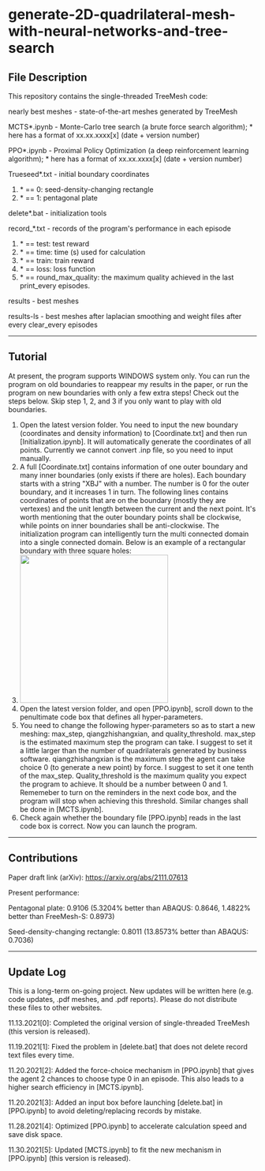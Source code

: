 # generate-2D-quadrilateral-mesh-with-neural-networks-and-tree-search

## File Description

This repository contains the single-threaded TreeMesh code:

nearly best meshes - state-of-the-art meshes generated by TreeMesh

MCTS*.ipynb - Monte-Carlo tree search (a brute force search algorithm); * here has a format of xx.xx.xxxx[x] (date + version number)

PPO*.ipynb - Proximal Policy Optimization (a deep reinforcement learning algorithm); * here has a format of xx.xx.xxxx[x] (date + version number)

Trueseed*.txt - initial boundary coordinates

1. \* == 0: seed-density-changing rectangle
2. \* == 1: pentagonal plate

delete*.bat - initialization tools

record_*.txt - records of the program's performance in each episode

1. \* == test: test reward
2. \* == time: time (s) used for calculation
3. \* == train: train reward
4. \* == loss: loss function
5. \* == round_max_quality: the maximum quality achieved in the last print_every episodes.

results - best meshes

results-ls - best meshes after laplacian smoothing and weight files after every clear_every episodes

----------

## Tutorial

At present, the program supports WINDOWS system only. You can run the program on old boundaries to reappear my results in the paper, or run the program on new boundaries with only a few extra steps! Check out the steps below. Skip step 1, 2, and 3 if you only want to play with old boundaries.
 
1. Open the latest version folder. You need to input the new boundary (coordinates and density information) to [Coordinate.txt] and then run [Initialization.ipynb]. It will automatically generate the coordinates of all points. Currently we cannot convert .inp file, so you need to input manually.
2. A full [Coordinate.txt] contains information of one outer boundary and many inner boundaries (only exists if there are holes). Each boundary starts with a string "XBJ" with a number. The number is 0 for the outer boundary, and it increases 1 in turn. The following lines contains coordinates of points that are on the boundary (mostly they are vertexes) and the unit length between the current and the next point. It's worth mentioning that the outer boundary points shall be clockwise, while points on inner boundaries shall be anti-clockwise. The initialization program can intelligently turn the multi connected domain into a single connected domain. Below is an example of a rectangular boundary with three square holes:
3. <img src = "https://github.com/gt2001/generate-2D-quadrilateral-mesh-with-neural-networks-and-tree-search/blob/main/Example.png" width = "300"/>
4. Open the latest version folder, and open [PPO.ipynb], scroll down to the penultimate code box that defines all hyper-parameters.
5. You need to change the following hyper-parameters so as to start a new meshing: max_step, qiangzhishangxian, and quality_threshold. max_step is the estimated maximum step the program can take. I suggest to set it a little larger than the number of quadrilaterals generated by business software. qiangzhishangxian is the maximum step the agent can take choice 0 (to generate a new point) by force. I suggest to set it one tenth of the max_step. Quality_threshold is the maximum quality you expect the program to achieve. It should be a number between 0 and 1. Rememeber to turn on the reminders in the next code box, and the program will stop when achieving this threshold. Similar changes shall be done in [MCTS.ipynb].
6. Check again whether the boundary file [PPO.ipynb] reads in the last code box is correct. Now you can launch the program.

----------

## Contributions

Paper draft link (arXiv): https://arxiv.org/abs/2111.07613

Present performance:

Pentagonal plate: 0.9106 (5.3204% better than ABAQUS: 0.8646, 1.4822% better than FreeMesh-S: 0.8973)

Seed-density-changing rectangle: 0.8011 (13.8573% better than ABAQUS: 0.7036)

----------

## Update Log

This is a long-term on-going project. New updates will be written here (e.g. code updates, .pdf meshes, and .pdf reports). Please do not distribute these files to other websites.

11.13.2021[0]: Completed the original version of single-threaded TreeMesh (this version is released).

11.19.2021[1]: Fixed the problem in [delete.bat] that does not delete record text files every time.

11.20.2021[2]: Added the force-choice mechanism in [PPO.ipynb] that gives the agent 2 chances to choose type 0 in an episode. This also leads to a higher search efficiency in [MCTS.ipynb].

11.20.2021[3]: Added an input box before launching [delete.bat] in [PPO.ipynb] to avoid deleting/replacing records by mistake.

11.28.2021[4]: Optimized [PPO.ipynb] to accelerate calculation speed and save disk space.

11.30.2021[5]: Updated [MCTS.ipynb] to fit the new mechanism in [PPO.ipynb] (this version is released).
